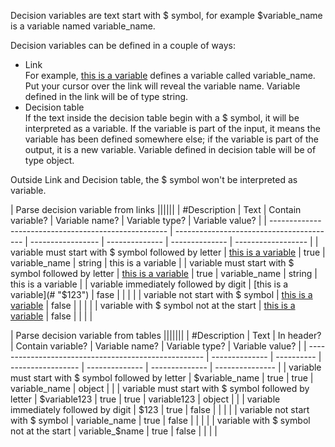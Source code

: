 ﻿Decision variables are text start with $ symbol, for example $variable_name is a variable named variable_name.

Decision variables can be defined in a couple of ways:
- Link  
For example, [this is a variable](# "$variable_name") defines a variable called variable_name. Put your cursor over the link will reveal the variable name. Variable defined in the link will be of type string.
- Decision table  
If the text inside the decision table begin with a $ symbol, it will be interpreted as a variable. If the variable is part of the input, it means the variable has been defined somewhere else; if the variable is part of the output, it is a new variable. Variable defined in decision table will be of type object. 

Outside Link and Decision table, the $ symbol won't be interpreted as variable.

| Parse decision variable from links                                                                                                                                    ||||||
| #Description                                         | Text                                     | Contain variable? | Variable name? | Variable type? | Variable value?    |
| ---------------------------------------------------- | ---------------------------------------- | ----------------- | -------------- | -------------- | ------------------ |
| variable must start with $ symbol followed by letter | [this is a variable](# "$variable_name") | true              | variable_name  | string         | this is a variable |
| variable must start with $ symbol followed by letter | [this is a variable](# "$variable123")   | true              | variable_name  | string         | this is a variable |
| variable immediately followed by digit               | [this is a variable](# "$123")           | fase              |                |                |                    |
| variable not start with $ symbol                     | [this is a variable](# "variable_name")  | false             |                |                |                    |
| variable with $ symbol not at the start              | [this is a variable](# "variable_$name") | false             |                |                |                    |


| Parse decision variable from tables                                                                                                                  |||||||
| #Description                                         | Text           | In header? | Contain variable? | Variable name? | Variable type? | Variable value? |
| ---------------------------------------------------- | -------------- | ---------- | ----------------- | -------------- | -------------- | --------------- |
| variable must start with $ symbol followed by letter | $variable_name | true       | true              | variable_name  | object         |                 |
| variable must start with $ symbol followed by letter | $variable123   | true       | true              | variable123    | object         |                 |
| variable immediately followed by digit               | $123           | true       | false             |                |                |                 |
| variable not start with $ symbol                     | variable_name  | true       | false             |                |                |                 |
| variable with $ symbol not at the start              | variable_$name | true       | false             |                |                |                 |




